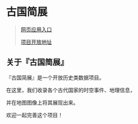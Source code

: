 # 古国简展

> [网页应用入口](https://app.qqzhi.cc/HistoryMap)
> 
> [项目开放地址](https://github.com/Qiu-Quanzhi/HistoryMap)

## 关于『古国简展』

『古国简展』是一个开放历史类数据项目。

在这里，我们收录各个古代国家的时空事件、地理信息，

并在地图图像上将其展现出来。

欢迎一起完善这个项目！
